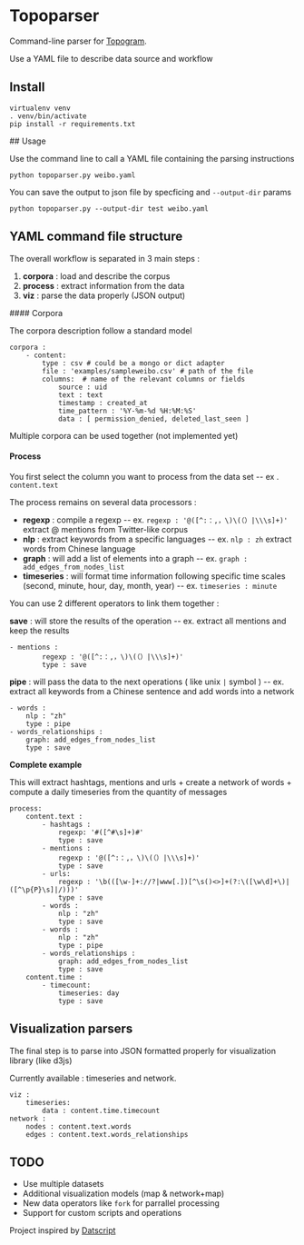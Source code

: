 # Topoparser

Command-line parser for [Topogram](http://github.com/topogram/topogram). 

Use a YAML file to describe data source and workflow

## Install 

    virtualenv venv
    . venv/bin/activate
    pip install -r requirements.txt

## Usage

Use the command line to call a YAML file containing the parsing instructions  

    python topoparser.py weibo.yaml

You can save the output to json file by specficing and ```--output-dir``` params

    python topoparser.py --output-dir test weibo.yaml


## YAML command file structure

The overall workflow is separated in 3 main steps :

1. **corpora** : load and describe the corpus
2. **process** : extract information from the data
3. **viz** : parse the data properly  (JSON output)


#### Corpora

The corpora description follow a standard model  

    corpora : 
        - content:
            type : csv # could be a mongo or dict adapter
            file : 'examples/sampleweibo.csv' # path of the file
            columns:  # name of the relevant columns or fields
                source : uid
                text : text
                timestamp : created_at
                time_pattern : '%Y-%m-%d %H:%M:%S'
                data : [ permission_denied, deleted_last_seen ]

Multiple corpora can be used together (not implemented yet)

#### Process


You first select the column you want to process from the data set -- ex . ```content.text```

The process remains on several data processors :

* **regexp** : compile a regexp  -- ex. ```regexp : '@([^:：,，\)\(（）|\\\s]+)' ``` extract @ mentions from Twitter-like corpus
* **nlp** : extract keywords from a specific languages  -- ex. ``` nlp : zh ``` extract words from Chinese language
* **graph** :  will add a list of elements into a graph -- ex. ``` graph : add_edges_from_nodes_list ```
* **timeseries** : will format time information following specific time scales (second, minute, hour, day, month, year) -- ex. ``` timeseries : minute ```


You can use  2 different operators to link them together :

**save** : will store the results of the operation 
    -- ex. extract all mentions and keep the results 

    - mentions : 
            regexp : '@([^:：,，\)\(（）|\\\s]+)'
            type : save 


**pipe** : will pass the data to the next operations ( like unix ```|``` symbol )
    -- ex. extract all keywords from a Chinese sentence and add words  into a network

    - words :
        nlp : "zh"
        type : pipe
    - words_relationships :
        graph: add_edges_from_nodes_list
        type : save


**Complete example**

This will extract hashtags, mentions and urls + create a network of words + compute a daily timeseries from the quantity of messages 

    process: 
        content.text :
            - hashtags :
                regexp: '#([^#\s]+)#'
                type : save
            - mentions : 
                regexp : '@([^:：,，\)\(（）|\\\s]+)'
                type : save 
            - urls: 
                regexp : '\b(([\w-]+://?|www[.])[^\s()<>]+(?:\([\w\d]+\)|([^\p{P}\s]|/)))'
                type : save
            - words :
                nlp : "zh"
                type : save
            - words :
                nlp : "zh"
                type : pipe
            - words_relationships :
                graph: add_edges_from_nodes_list
                type : save
        content.time :
            - timecount: 
                timeseries: day
                type : save


## Visualization parsers

The final step is to parse into JSON formatted properly for visualization library (like d3js)

Currently available : timeseries and network. 

    viz :
        timeseries:
            data : content.time.timecount
    network : 
        nodes : content.text.words
        edges : content.text.words_relationships 


## TODO

* Use multiple datasets
* Additional visualization models (map & network+map)
* New data operators like ```fork``` for parrallel processing 
* Support for custom scripts and  operations 


Project inspired by [Datscript](https://github.com/datproject/datscript/) 
